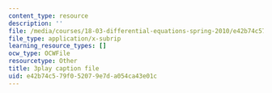 ```yaml
---
content_type: resource
description: ''
file: /media/courses/18-03-differential-equations-spring-2010/e42b74c579f052079e7da054ca43e01c_uNOyxQwIV8o.vtt
file_type: application/x-subrip
learning_resource_types: []
ocw_type: OCWFile
resourcetype: Other
title: 3play caption file
uid: e42b74c5-79f0-5207-9e7d-a054ca43e01c
---
```

